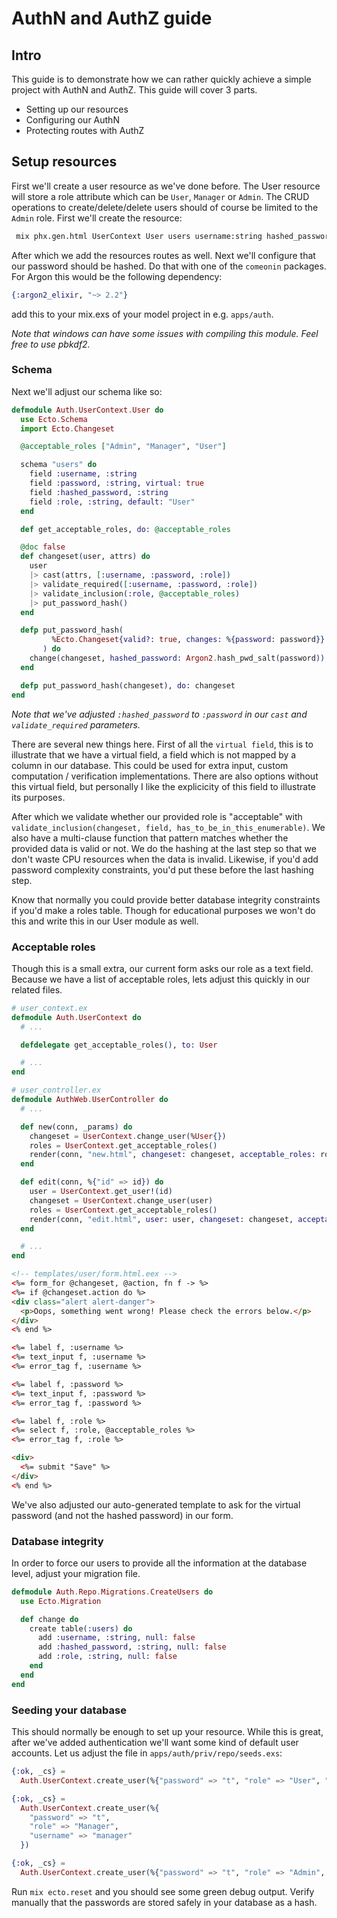 # AuthN and AuthZ guide

## Intro

This guide is to demonstrate how we can rather quickly achieve a simple project with AuthN and AuthZ. This guide will cover 3 parts.

* Setting up our resources
* Configuring our AuthN
* Protecting routes with AuthZ

## Setup resources

First we'll create a user resource as we've done before. The User resource will store a role attribute which can be `User`, `Manager` or `Admin`. The CRUD operations to create/delete/delete users should of course be limited to the `Admin` role. First we'll create the resource:

```bash
 mix phx.gen.html UserContext User users username:string hashed_password:string role:string
```

After which we add the resources routes as well. Next we'll configure that our password should be hashed. Do that with one of the `comeonin` packages. For Argon this would be the following dependency:

```elixir
{:argon2_elixir, "~> 2.2"}
```

add this to your mix.exs of your model project in e.g. `apps/auth`.

_Note that windows can have some issues with compiling this module. Feel free to use pbkdf2._

### Schema

Next we'll adjust our schema like so:

```elixir
defmodule Auth.UserContext.User do
  use Ecto.Schema
  import Ecto.Changeset

  @acceptable_roles ["Admin", "Manager", "User"]

  schema "users" do
    field :username, :string
    field :password, :string, virtual: true
    field :hashed_password, :string
    field :role, :string, default: "User"
  end

  def get_acceptable_roles, do: @acceptable_roles

  @doc false
  def changeset(user, attrs) do
    user
    |> cast(attrs, [:username, :password, :role])
    |> validate_required([:username, :password, :role])
    |> validate_inclusion(:role, @acceptable_roles)
    |> put_password_hash()
  end

  defp put_password_hash(
         %Ecto.Changeset{valid?: true, changes: %{password: password}} = changeset
       ) do
    change(changeset, hashed_password: Argon2.hash_pwd_salt(password))
  end

  defp put_password_hash(changeset), do: changeset
end
```

_Note that we've adjusted `:hashed_password` to `:password` in our `cast` and `validate_required` parameters._

There are several new things here. First of all the `virtual field`, this is to illustrate that we have a virtual field, a field which is not mapped by a column in our database. This could be used for extra input, custom computation / verification implementations. There are also options without this virtual field, but personally I like the explicicity of this field to illustrate its purposes.

After which we validate whether our provided role is "acceptable" with `validate_inclusion(changeset, field, has_to_be_in_this_enumerable)`. We also have a multi-clause function that pattern matches whether the provided data is valid or not. We do the hashing at the last step so that we don't waste CPU resources when the data is invalid. Likewise, if you'd add password complexity constraints, you'd put these before the last hashing step.

Know that normally you could provide better database integrity constraints if you'd make a roles table. Though for educational purposes we won't do this and write this in our User module as well.

### Acceptable roles

Though this is a small extra, our current form asks our role as a text field. Because we have a list of acceptable roles, lets adjust this quickly in our related files.

```elixir
# user_context.ex
defmodule Auth.UserContext do
  # ...

  defdelegate get_acceptable_roles(), to: User

  # ...
end
```

```elixir
# user_controller.ex
defmodule AuthWeb.UserController do
  # ...

  def new(conn, _params) do
    changeset = UserContext.change_user(%User{})
    roles = UserContext.get_acceptable_roles()
    render(conn, "new.html", changeset: changeset, acceptable_roles: roles)
  end

  def edit(conn, %{"id" => id}) do
    user = UserContext.get_user!(id)
    changeset = UserContext.change_user(user)
    roles = UserContext.get_acceptable_roles()
    render(conn, "edit.html", user: user, changeset: changeset, acceptable_roles: roles)
  end

  # ...
end
```

```html
<!-- templates/user/form.html.eex -->
<%= form_for @changeset, @action, fn f -> %>
<%= if @changeset.action do %>
<div class="alert alert-danger">
  <p>Oops, something went wrong! Please check the errors below.</p>
</div>
<% end %>

<%= label f, :username %>
<%= text_input f, :username %>
<%= error_tag f, :username %>

<%= label f, :password %>
<%= text_input f, :password %>
<%= error_tag f, :password %>

<%= label f, :role %>
<%= select f, :role, @acceptable_roles %>
<%= error_tag f, :role %>

<div>
  <%= submit "Save" %>
</div>
<% end %>
```

We've also adjusted our auto-generated template to ask for the virtual password (and not the hashed password) in our form.

### Database integrity

In order to force our users to provide all the information at the database level, adjust your migration file.

```elixir
defmodule Auth.Repo.Migrations.CreateUsers do
  use Ecto.Migration

  def change do
    create table(:users) do
      add :username, :string, null: false
      add :hashed_password, :string, null: false
      add :role, :string, null: false
    end
  end
end
```

### Seeding your database

This should normally be enough to set up your resource. While this is great, after we've added authentication we'll want some kind of default user accounts. Let us adjust the file in `apps/auth/priv/repo/seeds.exs`:

```elixir
{:ok, _cs} =
  Auth.UserContext.create_user(%{"password" => "t", "role" => "User", "username" => "user"})

{:ok, _cs} =
  Auth.UserContext.create_user(%{
    "password" => "t",
    "role" => "Manager",
    "username" => "manager"
  })

{:ok, _cs} =
  Auth.UserContext.create_user(%{"password" => "t", "role" => "Admin", "username" => "admin"})
```

Run `mix ecto.reset` and you should see some green debug output. Verify manually that the passwords are stored safely in your database as a hash.
